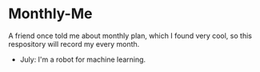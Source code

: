 # Monthly-Me
A friend once told me about monthly plan, which I found very cool, so this respository will record my every month.
- July: I'm a robot for machine learning. 
